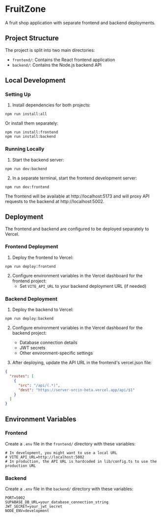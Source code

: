 # FruitZone

A fruit shop application with separate frontend and backend deployments.

## Project Structure

The project is split into two main directories:

- `frontend/`: Contains the React frontend application
- `backend/`: Contains the Node.js backend API

## Local Development

### Setting Up

1. Install dependencies for both projects:

```
npm run install:all
```

Or install them separately:

```
npm run install:frontend
npm run install:backend
```

### Running Locally

1. Start the backend server:

```
npm run dev:backend
```

2. In a separate terminal, start the frontend development server:

```
npm run dev:frontend
```

The frontend will be available at http://localhost:5173 and will proxy API requests to the backend at http://localhost:5002.

## Deployment

The frontend and backend are configured to be deployed separately to Vercel.

### Frontend Deployment

1. Deploy the frontend to Vercel:

```
npm run deploy:frontend
```

2. Configure environment variables in the Vercel dashboard for the frontend project:
   - Set `VITE_API_URL` to your backend deployment URL (if needed)

### Backend Deployment

1. Deploy the backend to Vercel:

```
npm run deploy:backend
```

2. Configure environment variables in the Vercel dashboard for the backend project:
   - Database connection details
   - JWT secrets
   - Other environment-specific settings

3. After deploying, update the API URL in the frontend's vercel.json file:

```json
{
  "routes": [
    {
      "src": "/api/(.*)",
      "dest": "https://server-orcin-beta.vercel.app/api/$1"
    }
  ]
}
```

## Environment Variables

### Frontend

Create a `.env` file in the `frontend/` directory with these variables:

```
# In development, you might want to use a local URL
# VITE_API_URL=http://localhost:5002
# In production, the API URL is hardcoded in lib/config.ts to use the production URL
```

### Backend

Create a `.env` file in the `backend/` directory with these variables:

```
PORT=5002
SUPABASE_DB_URL=your_database_connection_string
JWT_SECRET=your_jwt_secret
NODE_ENV=development
```
